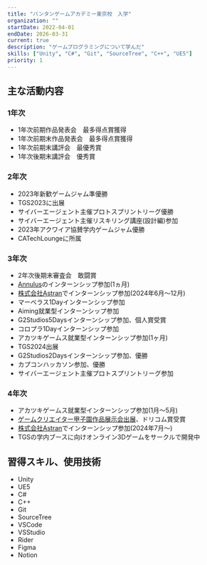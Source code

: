 ```yaml
---
title: "バンタンゲームアカデミー東京校　入学"
organization: ""
startDate: 2022-04-01
endDate: 2026-03-31
current: true
description: "ゲームプログラミングについて学んだ"
skills: ["Unity", "C#", "Git", "SourceTree", "C++", "UE5"]
priority: 1
---
```


## 主な活動内容

### 1年次
- 1年次前期作品発表会　最多得点賞獲得
- 1年次前期末作品発表会　最多得点賞獲得
- 1年次前期末講評会　最優秀賞
- 1年次後期末講評会　優秀賞

### 2年次
- 2023年新歓ゲームジャム準優勝
- TGS2023に出展
- サイバーエージェント主催プロトスプリントリーグ優勝
- サイバーエージェント主催リスキリング講座(設計編)参加
- 2023年アクワイア協賛学内ゲームジャム優勝
- CATechLoungeに所属

### 3年次
- 2年次後期末審査会　敢闘賞
- [Annulus](https://annulusworld.com/)のインターンシップ参加(1ヵ月)
- [株式会社Astran](https://astran.jp/)でインターンシップ参加(2024年6月～12月)
- マーベラス1Dayインターンシップ参加
- Aiming就業型インターンシップ参加
- G2Studios5Daysインターンシップ参加、個人賞受賞
- コロプラ1Dayインターンシップ参加
- アカツキゲームス就業型インターンシップ参加(1ヶ月)
- TGS2024出展
- G2Studios2Daysインターンシップ参加、優勝
- カプコンハッカソン参加、優勝
- サイバーエージェント主催プロトスプリントリーグ参加

### 4年次
- アカツキゲームス就業型インターンシップ参加(1月～5月)
- [ゲームクリエイター甲子園作品展示会出展](https://gc-guild.net/gcg-expo2024/exhibition/c-34)、ドリコム賞受賞
- [株式会社Astran](https://astran.jp/)でインターンシップ参加(2024年7月～)
- TGSの学内ブースに向けオンライン3Dゲームをサークルで開発中

## 習得スキル、使用技術
- Unity
- UE5
- C# 
- C++
- Git
- SourceTree
- VSCode
- VSStudio
- Rider
- Figma
- Notion